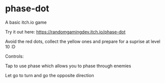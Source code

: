 # phase-dot
A basic itch.io game

Try it out here: https://randomgamingdev.itch.io/phase-dot

Avoid the red dots, collect the yellow ones and prepare for a suprise at level 10 :D

Controls:

Tap to use phase which allows you to phase through enemies

Let go to turn and go the opposite direction
